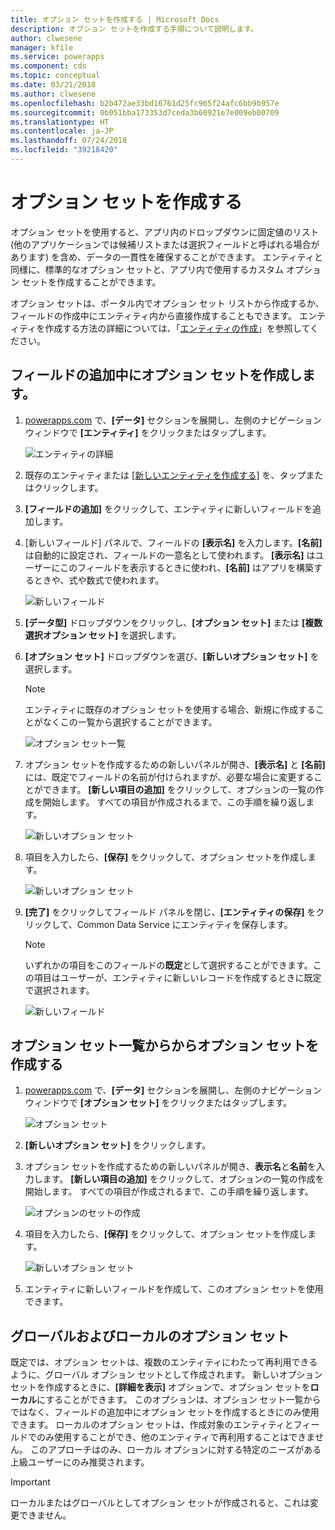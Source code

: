```yaml
---
title: オプション セットを作成する | Microsoft Docs
description: オプション セットを作成する手順について説明します。
author: clwesene
manager: kfile
ms.service: powerapps
ms.component: cds
ms.topic: conceptual
ms.date: 03/21/2018
ms.author: clwesene
ms.openlocfilehash: b2b472ae33bd16761d25fc965f24afc6bb9b957e
ms.sourcegitcommit: 0b051bba173353d7ceda3b60921e7e009eb00709
ms.translationtype: HT
ms.contentlocale: ja-JP
ms.lasthandoff: 07/24/2018
ms.locfileid: "39218420"
---
```

# <a name="create-an-option-set"></a>オプション セットを作成する

オプション セットを使用すると、アプリ内のドロップダウンに固定値のリスト (他のアプリケーションでは候補リストまたは選択フィールドと呼ばれる場合があります) を含め、データの一貫性を確保することができます。 エンティティと同様に、標準的なオプション セットと、アプリ内で使用するカスタム オプション セットを作成することができます。

オプション セットは、ポータル内でオプション セット リストから作成するか、フィールドの作成中にエンティティ内から直接作成することもできます。 エンティティを作成する方法の詳細については、「[エンティティの作成](data-platform-create-entity.md)」を参照してください。

## <a name="creating-an-option-set-while-adding-a-field"></a>フィールドの追加中にオプション セットを作成します。

1. [powerapps.com](https://web.powerapps.com?utm_source=padocs&utm_medium=linkinadoc&utm_campaign=referralsfromdoc) で、**[データ]** セクションを展開し、左側のナビゲーション ウィンドウで **[エンティティ]** をクリックまたはタップします。

    ![エンティティの詳細](./media/data-platform-cds-create-entity/entitylist.png "エンティティの一覧")

2. 既存のエンティティまたは [[新しいエンティティを作成する]](data-platform-create-entity.md) を、タップまたはクリックします。

3. **[フィールドの追加]** をクリックして、エンティティに新しいフィールドを追加します。

4. [新しいフィールド] パネルで、フィールドの **[表示名]** を入力します。**[名前]** は自動的に設定され、フィールドの一意名として使われます。 **[表示名]** はユーザーにこのフィールドを表示するときに使われ、**[名前]** はアプリを構築するときや、式や数式で使われます。

    ![新しいフィールド](./media/data-platform-cds-create-entity/newfieldpanel.png "[新しいフィールド] パネル")

5. **[データ型]** ドロップダウンをクリックし、**[オプション セット]** または **[複数選択オプション セット]** を選択します。

6. **[オプション セット]** ドロップダウンを選び、**[新しいオプション セット]** を選択します。

    > [!NOTE]
    > エンティティに既存のオプション セットを使用する場合、新規に作成することがなくこの一覧から選択することができます。

    ![オプション セット一覧](./media/data-platform-cds-newoptionset/fieldpanel-1.png "オプション セット一覧")

7. オプション セットを作成するための新しいパネルが開き、**[表示名]** と **[名前]** には、既定でフィールドの名前が付けられますが、必要な場合に変更することができます。 **[新しい項目の追加]** をクリックして、オプションの一覧の作成を開始します。 すべての項目が作成されるまで、この手順を繰り返します。

    ![新しいオプション セット](./media/data-platform-cds-newoptionset/field-optionsetpanel.png "新しいオプション セット")

8. 項目を入力したら、**[保存]** をクリックして、オプション セットを作成します。

    ![新しいオプション セット](./media/data-platform-cds-newoptionset/field-optionsetpanel-values.png "新しいオプション セット")

9. **[完了]** をクリックしてフィールド パネルを閉じ、**[エンティティの保存]** をクリックして、Common Data Service にエンティティを保存します。

    > [!NOTE]
    > いずれかの項目をこのフィールドの**既定**として選択することができます。この項目はユーザーが、エンティティに新しいレコードを作成するときに既定で選択されます。

    ![新しいフィールド](./media/data-platform-cds-newoptionset/fieldpanel-2.png "[新しいフィールド] パネル")

## <a name="creating-an-option-set-from-the-option-set-list"></a>オプション セット一覧からからオプション セットを作成する

1. [powerapps.com](https://web.powerapps.com?utm_source=padocs&utm_medium=linkinadoc&utm_campaign=referralsfromdoc) で、**[データ]** セクションを展開し、左側のナビゲーション ウィンドウで **[オプション セット]** をクリックまたはタップします。

    ![オプション セット](./media/data-platform-cds-newoptionset/optionsetlist.png "オプション セット一覧")

2. **[新しいオプション セット]** をクリックします。

3. オプション セットを作成するための新しいパネルが開き、**表示名**と**名前**を入力します。 **[新しい項目の追加]** をクリックして、オプションの一覧の作成を開始します。 すべての項目が作成されるまで、この手順を繰り返します。

    ![オプションのセットの作成](./media/data-platform-cds-newoptionset/optionset-create.png "オプション セットの作成")

4. 項目を入力したら、**[保存]** をクリックして、オプション セットを作成します。

    ![新しいオプション セット](./media/data-platform-cds-newoptionset/optionset-create-values.png "新しいオプション セット")

5. エンティティに新しいフィールドを作成して、このオプション セットを使用できます。

## <a name="global-and-local-option-sets"></a>グローバルおよびローカルのオプション セット

既定では、オプション セットは、複数のエンティティにわたって再利用できるように、グローバル オプション セットとして作成されます。 新しいオプション セットを作成するときに、**[詳細を表示]** オプションで、オプション セットを**ローカル**にすることができます。 このオプションは、オプション セット一覧からではなく、フィールドの追加中にオプション セットを作成するときにのみ使用できます。 ローカルのオプション セットは、作成対象のエンティティとフィールドでのみ使用することができ、他のエンティティで再利用することはできません。 このアプローチはのみ、ローカル オプションに対する特定のニーズがある上級ユーザーにのみ推奨されます。

> [!IMPORTANT]
> ローカルまたはグローバルとしてオプション セットが作成されると、これは変更できません。